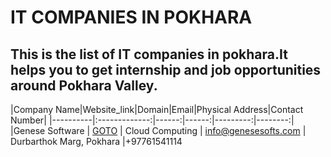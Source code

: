 # IT COMPANIES IN POKHARA
This is the list of IT companies in pokhara.It helps you to get internship and job opportunities around Pokhara Valley.
------
|Company Name|Website_link|Domain|Email|Physical Address|Contact Number|
|----------|:-------------:|------:|------:|---------:|--------:| |Genese Software | [GOTO](https://www.genesesofts.com/) | Cloud Computing | info@genesesofts.com | Durbarthok Marg, Pokhara |+97761541114